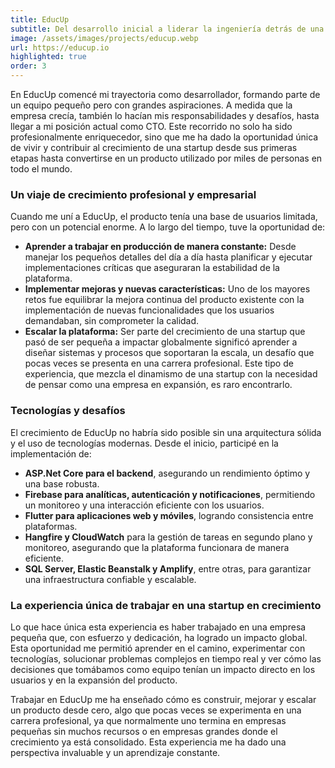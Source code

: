 ```yaml
---
title: EducUp
subtitle: Del desarrollo inicial a liderar la ingeniería detrás de una plataforma educativa global en constante crecimiento.
image: /assets/images/projects/educup.webp
url: https://educup.io
highlighted: true
order: 3
---
```


En EducUp comencé mi trayectoria como desarrollador, formando parte de un equipo pequeño pero con grandes aspiraciones. A medida que la empresa crecía, también lo hacían mis responsabilidades y desafíos, hasta llegar a mi posición actual como CTO. Este recorrido no solo ha sido profesionalmente enriquecedor, sino que me ha dado la oportunidad única de vivir y contribuir al crecimiento de una startup desde sus primeras etapas hasta convertirse en un producto utilizado por miles de personas en todo el mundo.

### **Un viaje de crecimiento profesional y empresarial**

Cuando me uní a EducUp, el producto tenía una base de usuarios limitada, pero con un potencial enorme. A lo largo del tiempo, tuve la oportunidad de:

- **Aprender a trabajar en producción de manera constante:** Desde manejar los pequeños detalles del día a día hasta planificar y ejecutar implementaciones críticas que aseguraran la estabilidad de la plataforma.
- **Implementar mejoras y nuevas características:** Uno de los mayores retos fue equilibrar la mejora continua del producto existente con la implementación de nuevas funcionalidades que los usuarios demandaban, sin comprometer la calidad.
- **Escalar la plataforma:** Ser parte del crecimiento de una startup que pasó de ser pequeña a impactar globalmente significó aprender a diseñar sistemas y procesos que soportaran la escala, un desafío que pocas veces se presenta en una carrera profesional. Este tipo de experiencia, que mezcla el dinamismo de una startup con la necesidad de pensar como una empresa en expansión, es raro encontrarlo.

### **Tecnologías y desafíos**

El crecimiento de EducUp no habría sido posible sin una arquitectura sólida y el uso de tecnologías modernas. Desde el inicio, participé en la implementación de:

- **ASP.Net Core para el backend**, asegurando un rendimiento óptimo y una base robusta.
- **Firebase para analíticas, autenticación y notificaciones**, permitiendo un monitoreo y una interacción eficiente con los usuarios.
- **Flutter para aplicaciones web y móviles**, logrando consistencia entre plataformas.
- **Hangfire y CloudWatch** para la gestión de tareas en segundo plano y monitoreo, asegurando que la plataforma funcionara de manera eficiente.
- **SQL Server, Elastic Beanstalk y Amplify**, entre otras, para garantizar una infraestructura confiable y escalable.

### **La experiencia única de trabajar en una startup en crecimiento**

Lo que hace única esta experiencia es haber trabajado en una empresa pequeña que, con esfuerzo y dedicación, ha logrado un impacto global. Esta oportunidad me permitió aprender en el camino, experimentar con tecnologías, solucionar problemas complejos en tiempo real y ver cómo las decisiones que tomábamos como equipo tenían un impacto directo en los usuarios y en la expansión del producto.

Trabajar en EducUp me ha enseñado cómo es construir, mejorar y escalar un producto desde cero, algo que pocas veces se experimenta en una carrera profesional, ya que normalmente uno termina en empresas pequeñas sin muchos recursos o en empresas grandes donde el crecimiento ya está consolidado. Esta experiencia me ha dado una perspectiva invaluable y un aprendizaje constante.
